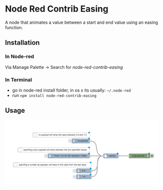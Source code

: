 # Node Red Contrib Easing

A node that animates a value between a start and end value using an easing function.

## Installation

### In Node-red
Via Manage Palette -> Search for *node-red-contrib-easing*

### In Terminal
* go in node-red install folder, in os x its usually: `~/.node-red`
* run `npm install node-red-contrib-easing`

## Usage

![](assets/flow.png)
